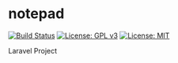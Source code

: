 # notepad
[![Build Status](https://travis-ci.com/KelvinWanyama/notepad.svg?branch=master)](https://travis-ci.com/KelvinWanyama/notepad) [![License: GPL v3](https://img.shields.io/badge/License-GPLv3-blue.svg)](https://www.gnu.org/licenses/gpl-3.0) [![License: MIT](https://img.shields.io/badge/License-MIT-yellow.svg)](https://opensource.org/licenses/MIT)



Laravel Project
